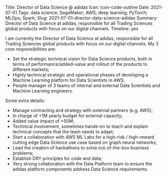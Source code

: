 Title: Director of Data Science @ adidas
Icon: icon-code-outline
Date: 2021-07-01
Tags: data science; SageMaker; AWS; deep learning; PyTorch; MLOps; Spark;
Slug: 2021-07-01-director-data-science-adidas
Summary: Director of Data Science at adidas, responsible for all Trading Sciences global products with focus on our digital channels.
Timeline: yes


I am currently the Director of Data Science at adidas, responsible for all
Trading Sciences global products with focus on our digital channels. My 3
core responsibilities are:

- Set the strategic technical vision for Data Science products, both in
terms of performance/added-value and rollout of the products to
different markets;
- Highly technical strategic and operational phases of developing a
Machine Learning platform for Data Scientists in AWS;
- People manager of 3 teams of internal and external Data Scientists
and Machine Learning engineers.

Some extra details:

- Manage contracting and strategy with external partners (e.g. AWS);
- In charge of +1M yearly budget for external capacity;
- Added value impact of +50M;
- Technical involvement, sometimes hands-on to teach and explain
technical concepts that the team needs to adapt;
- Start a collaboration with AWS ML Labs for a high-risk / high-reward
cutting edge Data Science use case based on graph neural
networks;
- Lead the creation of hackathons to solve out-of-the-box business
problems;
- Establish DRY principles for code and data;
- Very strong collaboration with the Data Platform team to ensure the
adidas platform components address Data Science requirements.
